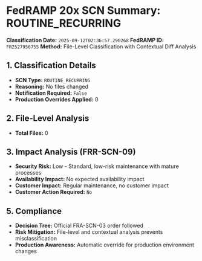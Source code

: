 # FedRAMP 20x SCN Summary: ROUTINE_RECURRING

**Classification Date:** `2025-09-12T02:36:57.290268`
**FedRAMP ID:** `FR2527956755`
**Method:** File-Level Classification with Contextual Diff Analysis

## 1. Classification Details

- **SCN Type:** `ROUTINE_RECURRING`
- **Reasoning:** No files changed
- **Notification Required:** `False`
- **Production Overrides Applied:** 0

## 2. File-Level Analysis

- **Total Files:** 0

## 3. Impact Analysis (FRR-SCN-09)

- **Security Risk:** Low - Standard, low-risk maintenance with mature processes
- **Availability Impact:** No expected availability impact
- **Customer Impact:** Regular maintenance, no customer impact
- **Customer Action Required:** `No`

## 5. Compliance

- **Decision Tree:** Official FRA-SCN-03 order followed
- **Risk Mitigation:** File-level and contextual analysis prevents misclassification
- **Production Awareness:** Automatic override for production environment changes